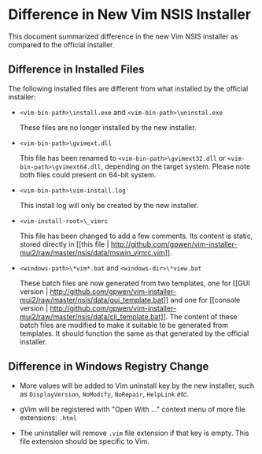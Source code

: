 # Difference in New Vim NSIS Installer

This document summarized difference in the new Vim NSIS installer as compared
to the official installer.

## Difference in Installed Files

The following installed files are different from what installed by the
official installer:

* `<vim-bin-path>\install.exe` and `<vim-bin-path>\uninstal.exe`

  These files are no longer installed by the new installer.

* `<vim-bin-path>\gvimext.dll`

  This file has been renamed to `<vim-bin-path>\gvimext32.dll` or
  `<vim-bin-path>\gvimext64.dll`, depending on the target system.  Please note
  both files could present on 64-bit system.

* `<vim-bin-path>\vim-install.log`

  This install log will only be created by the new installer.

* `<vim-install-root>\_vimrc`

  This file has been changed to add a few comments.  Its content is static,
  stored directly in [[this file |
  http://github.com/gpwen/vim-installer-mui2/raw/master/nsis/data/mswin_vimrc.vim]].

* `<windows-path>\*vim*.bat` and `<windows-dir>\*view.bat`

  These batch files are now generated from two templates, one for
  [[GUI version |
  http://github.com/gpwen/vim-installer-mui2/raw/master/nsis/data/gui_template.bat]]
  and one for [[console version |
  http://github.com/gpwen/vim-installer-mui2/raw/master/nsis/data/cli_template.bat]].
  The content of these batch files are modified to make it suitable to be
  generated from templates.  It should function the same as that generated by
  the official installer.

## Difference in Windows Registry Change

* More values will be added to Vim uninstall key by the new installer, such as
  `DisplayVersion`, `NoModify`, `NoRepair`, `HelpLink` _etc._

* gVim will be registered with "Open With ..." context menu of more file
  extensions: `.html`

* The uninstaller will remove `.vim` file extension if that key is empty.
  This file extension should be specific to Vim.
